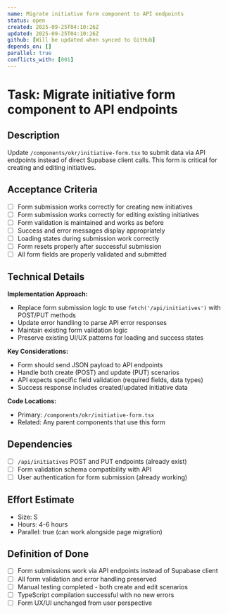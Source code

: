 ```yaml
---
name: Migrate initiative form component to API endpoints  
status: open
created: 2025-09-25T04:10:26Z
updated: 2025-09-25T04:10:26Z
github: [Will be updated when synced to GitHub]
depends_on: []
parallel: true
conflicts_with: [001]
---
```


# Task: Migrate initiative form component to API endpoints

## Description
Update `/components/okr/initiative-form.tsx` to submit data via API endpoints instead of direct Supabase client calls. This form is critical for creating and editing initiatives.

## Acceptance Criteria
- [ ] Form submission works correctly for creating new initiatives
- [ ] Form submission works correctly for editing existing initiatives  
- [ ] Form validation is maintained and works as before
- [ ] Success and error messages display appropriately
- [ ] Loading states during submission work correctly
- [ ] Form resets properly after successful submission
- [ ] All form fields are properly validated and submitted

## Technical Details
**Implementation Approach:**
- Replace form submission logic to use `fetch('/api/initiatives')` with POST/PUT methods
- Update error handling to parse API error responses
- Maintain existing form validation logic
- Preserve existing UI/UX patterns for loading and success states

**Key Considerations:**
- Form should send JSON payload to API endpoints
- Handle both create (POST) and update (PUT) scenarios
- API expects specific field validation (required fields, data types)
- Success response includes created/updated initiative data

**Code Locations:**
- Primary: `/components/okr/initiative-form.tsx`
- Related: Any parent components that use this form

## Dependencies
- [ ] `/api/initiatives` POST and PUT endpoints (already exist)
- [ ] Form validation schema compatibility with API
- [ ] User authentication for form submission (already working)

## Effort Estimate
- Size: S
- Hours: 4-6 hours
- Parallel: true (can work alongside page migration)

## Definition of Done
- [ ] Form submissions work via API endpoints instead of Supabase client
- [ ] All form validation and error handling preserved  
- [ ] Manual testing completed - both create and edit scenarios
- [ ] TypeScript compilation successful with no new errors
- [ ] Form UX/UI unchanged from user perspective